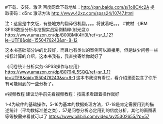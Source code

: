 
#下载、安装、激活
百度网盘下载地址：http://pan.baidu.com/s/1o8OXc2A   提取密码：d5nc
激活方法 http://www.42xz.com/spss24/10747.html

注：这里是中文版，有些地方的翻译很机翻。。。。将就着吧。。。
#教材
《IBM SPSS数据分析与挖掘实战案例精粹(附光盘)》
https://www.amazon.cn/dp/B00BMK4H3I/ref=sr_1_12?ie=UTF8&qid=1550476243&sr=8-12

这本书基础部分讲的比较好，而且也有类似的案例可以直接用，但是缺少问卷一些指标计算的介绍。这本书我有，我直接寄给你就好了


《问卷统计分析实务-SPSS操作与应用》
https://www.amazon.cn/dp/B0794L5SQQ/ref=sr_1_1?ie=UTF8&qid=1550476243&sr=8-1
这本书我没有看过，看介绍里面包含了你所有可能用到的一些分析了。



#视频教程
建议动手前先看视频教程：按需求看跟着操作就好

1-4为软件的基础操作，5-16为基本的数据处理方法，17-18是肯定需要用到的描述统计（平均数标准差之类），57是问卷分析必定用到的信度分析，其他的画图表等等按需来看就可以了
https://www.bilibili.com/video/av25302655/?p=57
